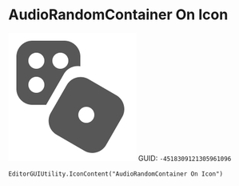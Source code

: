 # AudioRandomContainer On Icon
![](/img/AudioRandomContainer%20On%20Icon.png)
GUID: `-4518309121305961096`
```
EditorGUIUtility.IconContent("AudioRandomContainer On Icon")
```
